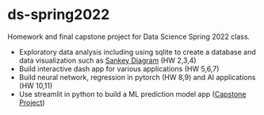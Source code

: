# ds-spring2022
Homework and final capstone project for Data Science Spring 2022 class. 

* Exploratory data analysis including using sqlite to create a database and data visualization such as [Sankey Diagram](https://bhu22.github.io/HW4_HTML/Sankey_HW4_bhu22.html) (HW 2,3,4)
* Build interactive dash app for various applications (HW 5,6,7)
* Build neural network, regression in pytorch (HW 8,9) and AI applications (HW 10,11)
* Use streamlit in python to build a ML prediction model app ([Capstone Project](https://github.com/bhu22/ds-spring2022/tree/main/capstone-project-bhu22-main))

